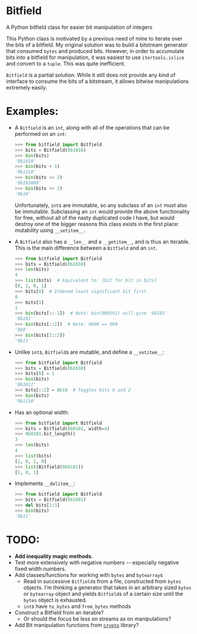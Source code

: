# Bitfield
A Python bitfield class for easier bit manipulation of integers

This Python class is motivated by a previous need of mine to iterate over the bits of a bitfield. My original solution was to build a bitstream generator that consumed `bytes` and produced bits. However, in order to accumulate bits into a bitfield for manipulation, it was easiest to use `itertools.islice` and convert to a `tuple`. This was quite inefficient.

`Bitfield` is a partial solution. While it still does not provide any kind of interface to consume the bits of a bitstream, it allows bitwise manipulations extremely easily.

# Examples:
* A `Bitfield` is an `int`, along with all of the operations that can be performed on an `int`:
    ```python
    >>> from bitfield import Bitfield
    >>> bits = Bitfield(0b1010)
    >>> bin(bits)
    '0b1010'
    >>> bin(bits + 1)
    '0b1110'
    >>> bin(bits << 2)
    '0b101000'
    >>> bin(bits >> 2)
    '0b10'
    ```

    Unfortunately, `int`s are immutable, so any subclass of an `int` must also be immutable. Subclassing an `int` would provide the above functionality for free, without all of the nasty duplicated code I have, but would destroy one of the bigger reasons this class exists in the first place: mutability using `__setitem__`.
* A `Bitfield` also has a `__len__` and a `__getitem__`, and is thus an iterable. This is the main difference between a `Bitfield` and an `int`.
    ```python
    >>> from bitfield import Bitfield
    >>> bits = Bitfield(0b1010)
    >>> len(bits)
    4
    >>> list(bits)  # Equivalent to: [bit for bit in bits]
    [0, 1, 0, 1]
    >>> bits[0]  # Indexed least significant bit first
    0
    >>> bits[1]
    1
    >>> bin(bits[::-1])  # Note: bin(0b0101) will give '0b101'
    '0b101'
    >>> bin(bits[::2])  # Note: 0b00 == 0b0
    '0b0'
    >>> bin(bits[1::2])
    '0b11'
    ```
* Unlike `int`s, `Bitfield`s are mutable, and define a `__setitem__`:
    ```python
    >>> from bitfield import Bitfield
    >>> bits = Bitfield(0b1010)
    >>> bits[0] = 1
    >>> bin(bits)
    '0b1011'
    >>> bits[::2] = 0b10  # Toggles bits 0 and 2
    >>> bin(bits)
    '0b1110'
    ```
* Has an optional width:
    ```python
    >>> from bitfield import Bitfield
    >>> bits = Bitfield(0b0101, width=4)
    >>> 0b0101.bit_length()
    3
    >>> len(bits)
    4
    >>> list(bits)
    [1, 0, 1, 0]
    >>> list(Bitfield(0b0101))
    [1, 0, 1]
    ```
* Implements `__delitem__`:
    ```python
    >>> from bitfield import Bitfield
    >>> bits = Bitfield(0b1001)
    >>> del bits[1:3]
    >>> bin(bits)
    '0b11'
    ```

# TODO:
* **Add inequality magic methods.**
* Test more extensively with negative numbers -- especially negative fixed width numbers.
* Add classes/functions for working with `bytes` and `bytearray`s
    - Read in successive `Bitfield`s from a file, constructed from `bytes` objects. I'm thinking a generator that takes in an arbitrary sized `bytes` or `bytearray` object and yields `Bitfield`s of a certain size until the `bytes` object is exhausted.
    - `int`s have `to_bytes` and `from_bytes` methods
* Construct a Bitfield from an iterable?
    - Or should the focus be less on streams as on manipulations?
* Add Bit manipulation functions from [`crypto`](https://github.com/Notgnoshi/cryptography) library?

